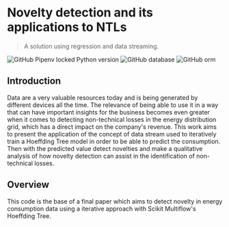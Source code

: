 # Novelty detection and its applications to NTLs 

> A solution using regression and data streaming.

![GitHub Pipenv locked Python version](https://img.shields.io/github/pipenv/locked/python-version/metabolize/rq-dashboard-on-heroku)
![GitHub database](https://img.shields.io/badge/Database-SQLite-green)
![GitHub orm](https://img.shields.io/badge/ORM-SQLAlchemy-red)


## Introduction

Data are a very valuable resources today and is being generated by
different devices all the time. The relevance of being able to use it in a way
that can have important insights for the business becomes even greater
when it comes to detecting non-technical losses in the energy distribution
grid, which has a direct impact on the company's revenue. This work aims to
present the application of the concept of data stream used to iteratively train
a Hoeffding Tree model in order to be able to predict the consumption. Then
with the predicted value detect novelties and make a qualitative analysis of
how novelty detection can assist in the identification of non-technical losses. 

## Overview
This code is the base of a final paper which aims to detect novelty in energy consumption data using a iterative approach with Scikit Multiflow's Hoeffding Tree.

